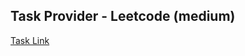 ## Task Provider - Leetcode (medium)

[Task Link](https://leetcode.com/problems/determine-if-two-strings-are-close/description/?envType=daily-question&envId=2024-01-14)
